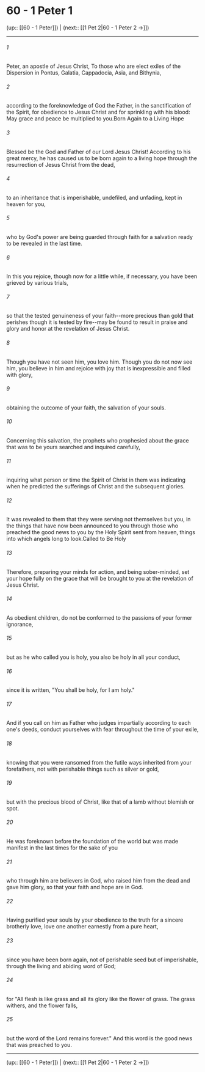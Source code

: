 # 60 - 1 Peter 1

(up:: [[60 - 1 Peter]]) | (next:: [[1 Pet 2|60 - 1 Peter 2 →]])

***


###### 1 
Peter, an apostle of Jesus Christ, To those who are elect exiles of the Dispersion in Pontus, Galatia, Cappadocia, Asia, and Bithynia, 

###### 2 
according to the foreknowledge of God the Father, in the sanctification of the Spirit, for obedience to Jesus Christ and for sprinkling with his blood: May grace and peace be multiplied to you.Born Again to a Living Hope 

###### 3 
Blessed be the God and Father of our Lord Jesus Christ! According to his great mercy, he has caused us to be born again to a living hope through the resurrection of Jesus Christ from the dead, 

###### 4 
to an inheritance that is imperishable, undefiled, and unfading, kept in heaven for you, 

###### 5 
who by God's power are being guarded through faith for a salvation ready to be revealed in the last time. 

###### 6 
In this you rejoice, though now for a little while, if necessary, you have been grieved by various trials, 

###### 7 
so that the tested genuineness of your faith--more precious than gold that perishes though it is tested by fire--may be found to result in praise and glory and honor at the revelation of Jesus Christ. 

###### 8 
Though you have not seen him, you love him. Though you do not now see him, you believe in him and rejoice with joy that is inexpressible and filled with glory, 

###### 9 
obtaining the outcome of your faith, the salvation of your souls. 

###### 10 
Concerning this salvation, the prophets who prophesied about the grace that was to be yours searched and inquired carefully, 

###### 11 
inquiring what person or time the Spirit of Christ in them was indicating when he predicted the sufferings of Christ and the subsequent glories. 

###### 12 
It was revealed to them that they were serving not themselves but you, in the things that have now been announced to you through those who preached the good news to you by the Holy Spirit sent from heaven, things into which angels long to look.Called to Be Holy 

###### 13 
Therefore, preparing your minds for action, and being sober-minded, set your hope fully on the grace that will be brought to you at the revelation of Jesus Christ. 

###### 14 
As obedient children, do not be conformed to the passions of your former ignorance, 

###### 15 
but as he who called you is holy, you also be holy in all your conduct, 

###### 16 
since it is written, "You shall be holy, for I am holy." 

###### 17 
And if you call on him as Father who judges impartially according to each one's deeds, conduct yourselves with fear throughout the time of your exile, 

###### 18 
knowing that you were ransomed from the futile ways inherited from your forefathers, not with perishable things such as silver or gold, 

###### 19 
but with the precious blood of Christ, like that of a lamb without blemish or spot. 

###### 20 
He was foreknown before the foundation of the world but was made manifest in the last times for the sake of you 

###### 21 
who through him are believers in God, who raised him from the dead and gave him glory, so that your faith and hope are in God. 

###### 22 
Having purified your souls by your obedience to the truth for a sincere brotherly love, love one another earnestly from a pure heart, 

###### 23 
since you have been born again, not of perishable seed but of imperishable, through the living and abiding word of God; 

###### 24 
for "All flesh is like grass and all its glory like the flower of grass. The grass withers, and the flower falls, 

###### 25 
but the word of the Lord remains forever." And this word is the good news that was preached to you.

***

(up:: [[60 - 1 Peter]]) | (next:: [[1 Pet 2|60 - 1 Peter 2 →]])
